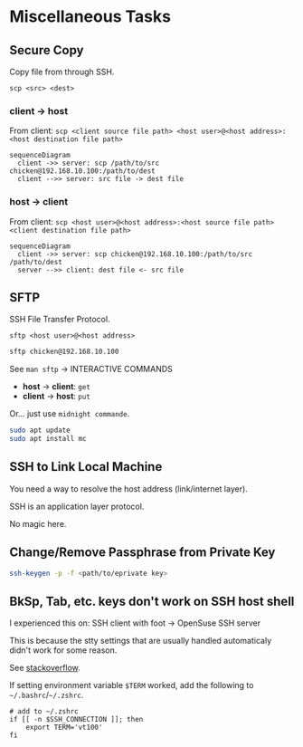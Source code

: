 # Miscellaneous Tasks

## Secure Copy

Copy file from through SSH.

`scp <src> <dest>`

### client -> host

From client: `scp <client source file path> <host user>@<host address>:<host destination file path>`

```mermaid
sequenceDiagram
  client ->> server: scp /path/to/src chicken@192.168.10.100:/path/to/dest
  client -->> server: src file -> dest file
```

### host -> client

From client: `scp <host user>@<host address>:<host source file path> <client destination file path>`

```mermaid
sequenceDiagram
  client ->> server: scp chicken@192.168.10.100:/path/to/src /path/to/dest
  server -->> client: dest file <- src file
```

## SFTP

SSH File Transfer Protocol.

`sftp <host user>@<host address>`

```bash
sftp chicken@192.168.10.100
```

See `man sftp` -> INTERACTIVE COMMANDS

- **host** -> **client**: `get`
- **client** -> **host**: `put`

Or... just use `midnight commande`.

```bash
sudo apt update
sudo apt install mc
```

## SSH to Link Local Machine

You need a way to resolve the host address (link/internet layer).

SSH is an application layer protocol.

No magic here.

## Change/Remove Passphrase from Private Key

```bash
ssh-keygen -p -f <path/to/eprivate key>
```

## BkSp, Tab, etc. keys don't work on SSH host shell

I experienced this on: SSH client with foot -> OpenSuse SSH server

This is because the stty settings that are usually handled automaticaly didn't work for some reason.

See [stackoverflow](https://unix.stackexchange.com/questions/43103/backspace-tab-not-working-in-terminal-using-ssh).

If setting environment variable `$TERM` worked, add the following to `~/.bashrc`/`~/.zshrc`.

```
# add to ~/.zshrc
if [[ -n $SSH_CONNECTION ]]; then
    export TERM='vt100'
fi
```

